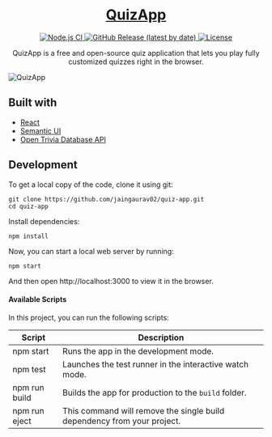 <h1 align="center">
  <a href="https://jaingaurav02.github.io/quiz-app/">
    QuizApp
  </a>
</h1>

<p align="center">
  <a href="https://github.com/jaingaurav02/quiz-app/actions?query=workflow%3A%22Node.js+CI%22">
    <img src="https://github.com/jaingaurav02/quiz-app/workflows/Node.js%20CI/badge.svg" alt="Node.js CI" />
  </a>
  <a href="https://github.com/jaingaurav02/quiz-app/releases">
    <img src="https://img.shields.io/github/v/release/jaingaurav02/quiz-app" alt="GitHub Release (latest by date)" />
  </a>
  <a href="https://github.com/jaingaurav02/quiz-app/blob/master/LICENSE">
    <img src="https://img.shields.io/github/license/jaingaurav02/quiz-app" alt="License" />
  </a>
</p>

<p align="center">
  QuizApp is a free and open-source quiz application that lets you play fully customized quizzes right in the browser.
</p>

![QuizApp](https://github.com/jaingaurav02/quiz-app/assets/48409548/22e9696d-bab4-4aa5-a028-4a4f9ce71777)

## Built with

- [React](http://react.dev)
- [Semantic UI](https://semantic-ui.com)
- [Open Trivia Database API](https://opentdb.com/api_config.php)

## Development

To get a local copy of the code, clone it using git:

```
git clone https://github.com/jaingaurav02/quiz-app.git
cd quiz-app
```

Install dependencies:

```
npm install
```

Now, you can start a local web server by running:

```
npm start
```

And then open http://localhost:3000 to view it in the browser.

#### Available Scripts

In this project, you can run the following scripts:

| Script        | Description                                                             |
| ------------- | ----------------------------------------------------------------------- |
| npm start     | Runs the app in the development mode.                                   |
| npm test      | Launches the test runner in the interactive watch mode.                 |
| npm run build | Builds the app for production to the `build` folder.                    |
| npm run eject | This command will remove the single build dependency from your project. |
